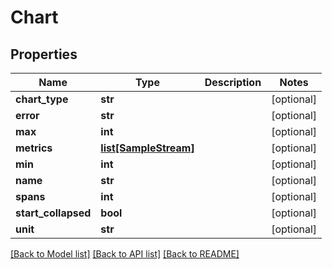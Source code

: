 # Chart

## Properties
Name | Type | Description | Notes
------------ | ------------- | ------------- | -------------
**chart_type** | **str** |  | [optional] 
**error** | **str** |  | [optional] 
**max** | **int** |  | [optional] 
**metrics** | [**list[SampleStream]**](SampleStream.md) |  | [optional] 
**min** | **int** |  | [optional] 
**name** | **str** |  | [optional] 
**spans** | **int** |  | [optional] 
**start_collapsed** | **bool** |  | [optional] 
**unit** | **str** |  | [optional] 

[[Back to Model list]](../README.md#documentation-for-models) [[Back to API list]](../README.md#documentation-for-api-endpoints) [[Back to README]](../README.md)

